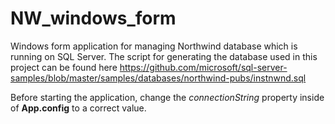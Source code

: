 # NW_windows_form
Windows form application for managing Northwind database which is running on SQL Server.
The script for generating the database used in this project can be found here https://github.com/microsoft/sql-server-samples/blob/master/samples/databases/northwind-pubs/instnwnd.sql

Before starting the application, change the *connectionString* property inside of **App.config** to a correct value. 
